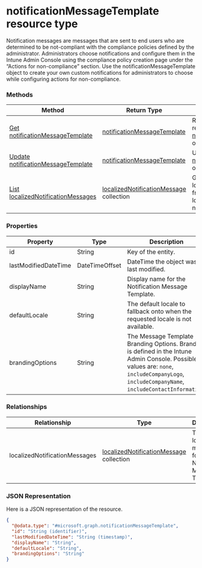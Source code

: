 ﻿# notificationMessageTemplate resource type

Notification messages are messages that are sent to end users who are determined to be not-compliant with the compliance policies defined by the administrator. Administrators choose notifications and configure them in the Intune Admin Console using the compliance policy creation page under the “Actions for non-compliance” section. Use the notificationMessageTemplate object to create your own custom notifications for administrators to choose while configuring actions for non-compliance.
### Methods
|Method|Return Type|Description|
|---|---|---|
|[Get notificationMessageTemplate](../api/intune_deviceconfig_notificationmessagetemplate_get.md)|[notificationMessageTemplate](../resources/intune_deviceconfig_notificationmessagetemplate.md)|Read properties and relationships of the [notificationMessageTemplate](../resources/intune_deviceconfig_notificationmessagetemplate.md) object.|
|[Update notificationMessageTemplate](../api/intune_deviceconfig_notificationmessagetemplate_update.md)|[notificationMessageTemplate](../resources/intune_deviceconfig_notificationmessagetemplate.md)|Update the properties of a [notificationMessageTemplate](../resources/intune_deviceconfig_notificationmessagetemplate.md) object.|
|[List localizedNotificationMessages](../api/intune_deviceconfig_notificationmessagetemplate_list_localizednotificationmessage.md)|[localizedNotificationMessage](../resources/intune_deviceconfig_localizednotificationmessage.md) collection|Get the localizedNotificationMessages from the localizedNotificationMessages navigation property.|

### Properties
|Property|Type|Description|
|---|---|---|
|id|String|Key of the entity.|
|lastModifiedDateTime|DateTimeOffset|DateTime the object was last modified.|
|displayName|String|Display name for the Notification Message Template.|
|defaultLocale|String|The default locale to fallback onto when the requested locale is not available.|
|brandingOptions|String|The Message Template Branding Options. Branding is defined in the Intune Admin Console. Possible values are: `none`, `includeCompanyLogo`, `includeCompanyName`, `includeContactInformation`.|

### Relationships
|Relationship|Type|Description|
|---|---|---|
|localizedNotificationMessages|[localizedNotificationMessage](../resources/intune_deviceconfig_localizednotificationmessage.md) collection|The list of localized messages for this Notification Message Template.|

### JSON Representation
Here is a JSON representation of the resource.
<!-- {
  "blockType": "resource",
  "keyProperty": "id",
  "@odata.type": "microsoft.graph.notificationMessageTemplate"
}
-->
```json
{
  "@odata.type": "#microsoft.graph.notificationMessageTemplate",
  "id": "String (identifier)",
  "lastModifiedDateTime": "String (timestamp)",
  "displayName": "String",
  "defaultLocale": "String",
  "brandingOptions": "String"
}
```



